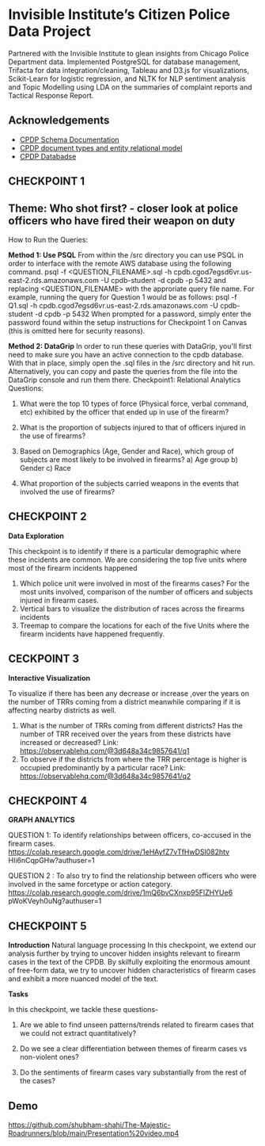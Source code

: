 
# Invisible Institute’s Citizen Police Data Project

Partnered with the Invisible Institute to glean insights from Chicago Police Department data.
Implemented PostgreSQL for database management, Trifacta for data integration/cleaning, Tableau and D3.js for visualizations, Scikit-Learn for logistic regression, and NLTK for NLP sentiment analysis and Topic Modelling using LDA on the summaries of complaint reports and Tactical Response Report.


## Acknowledgements

 - [CPDP Schema Documentation](https://paper.dropbox.com/doc/CPDP-Schema-Documentation-jiOJTlxkx2L99s9ycJqj3)
 - [CPDP document types and entity relational model](https://paper.dropbox.com/doc/CPDP-document-types-and-entity-relational-model-EKtJPUEXbHaQoE8CTBelP)
 - [CPDP Databadse](http://users.eecs.northwestern.edu/~jennie/courses/cs339/lab1/cpdb-schema/relationships.html)
## CHECKPOINT 1

## Theme: Who shot first? - closer look at police officers who have fired their weapon on duty

How to Run the Queries:

**Method 1: Use PSQL**
From within the /src directory you can use PSQL in order to interface with the remote AWS database using the following command.
psql -f <QUESTION_FILENAME>.sql -h cpdb.cgod7egsd6vr.us-east-2.rds.amazonaws.com -U cpdb-student -d cpdb -p 5432
and replacing <QUESTION_FILENAME> with the approriate query file name. For example, running the query for Question 1 would be as follows:
psql -f Q1.sql -h cpdb.cgod7egsd6vr.us-east-2.rds.amazonaws.com -U cpdb-student -d cpdb -p 5432
When prompted for a password, simply enter the password found within the setup instructions for Checkpoint 1 on Canvas (this is omitted here for security reasons).

**Method 2: DataGrip**
In order to run these queries with DataGrip, you'll first need to make sure you have an active connection to the cpdb database. With that in place, simply open the .sql files in the /src directory and hit run. Alternatively, you can copy and paste the queries from the file into the DataGrip console and run them there.
Checkpoint1: Relational Analytics
Questions:
1. What were the top 10 types of force (Physical force, verbal command, etc) exhibited by the officer that ended up in use of the firearm?
2. What is the proportion of subjects injured to that of officers injured in the use of firearms?
3. Based on Demographics (Age, Gender and Race), which group of subjects are most likely to be involved in firearms?
a) Age group
b) Gender
c) Race

4. What proportion of the subjects carried weapons in the events that involved the use of firearms?
## CHECKPOINT 2

**Data Exploration**

This checkpoint is to identify if there is a particular demographic where these incidents are common. We are considering the top five units where most of the firearm incidents happened
1. Which police unit were involved in most of the firearms cases? For the most units involved, comparison of the number of officers and subjects injured in firearm cases.
2. Vertical bars to visualize the distribution of races across the firearms incidents
3. Treemap to compare the locations for each of the five Units where the firearm incidents have happened frequently.
## CECKPOINT 3

**Interactive Visualization**

To visualize if there has been any decrease or increase ,over the years on the number of TRRs coming from a district meanwhile comparing if it is affecting nearby districts as well.
1. What is the number of TRRs coming from different districts? Has the number of TRR received over the years from these districts have increased or decreased?
Link: https://observablehq.com/@3d648a34c9857641/q1
2. To observe if the districts from where the TRR percentage is higher is occupied predominantly by a particular race?
Link: https://observablehq.com/@3d648a34c9857641/q2
## CHECKPOINT 4

**GRAPH ANALYTICS**

QUESTION 1: To identify relationships between officers, co-accused in the firearm cases.
https://colab.research.google.com/drive/1eHAyfZ7vTfHwDSl082htv HIi6nCqpGHw?authuser=1

QUESTION 2 : To also try to find the relationship between officers who were involved in the same forcetype or action category.
https://colab.research.google.com/drive/1mQ6bvCXnxp95FlZHYUe6 pWoKVeyh0uNg?authuser=1
## CHECKPOINT 5

**Introduction**
Natural language processing
In this checkpoint, we extend our analysis further by trying to uncover hidden insights relevant to firearm cases in the text of the CPDB. By skilfully exploiting the enormous amount of free-form data, we try to uncover hidden characteristics of firearm cases and exhibit a more nuanced model of the text.

**Tasks**

In this checkpoint, we tackle these questions-

1. Are we able to find unseen patterns/trends related to firearm cases that we could not
extract quantitatively?

2. Do we see a clear differentiation between themes of firearm cases vs non-violent ones?

3. Do the sentiments of firearm cases vary substantially from the rest of the cases?

## Demo

https://github.com/shubham-shahi/The-Majestic-Roadrunners/blob/main/Presentation%20video.mp4 






